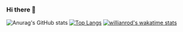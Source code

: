 ### Hi there 👋

<!--
**INOCcent-afk/INOCcent-afk** is a ✨ _special_ ✨ repository because its `README.md` (this file) appears on your GitHub profile.

Here are some ideas to get you started:

- 🔭 I’m currently working on ...
- 🌱 I’m currently learning ...
- 👯 I’m looking to collaborate on ...
- 🤔 I’m looking for help with ...
- 💬 Ask me about ...
- 📫 How to reach me: ...
- 😄 Pronouns: ...
- ⚡ Fun fact: ...
-->


![Anurag's GitHub stats](https://github-readme-stats.vercel.app/api?username=INOCcent-afk&show_icons=true&theme=radical)
[![Top Langs](https://github-readme-stats.vercel.app/api/top-langs/?username=INOCcent-afk&layout=compact)](https://github.com/anuraghazra/github-readme-stats)
[![willianrod's wakatime stats](https://github-readme-stats.vercel.app/api/wakatime?username=INOCcent-afk)](https://github.com/anuraghazra/github-readme-stats)
